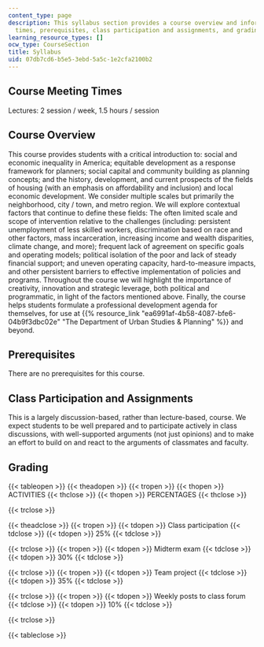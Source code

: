```yaml
---
content_type: page
description: This syllabus section provides a course overview and information on meeting
  times, prerequisites, class participation and assignments, and grading.
learning_resource_types: []
ocw_type: CourseSection
title: Syllabus
uid: 07db7cd6-b5e5-3ebd-5a5c-1e2cfa2100b2
---
```


Course Meeting Times
--------------------

Lectures: 2 session / week, 1.5 hours / session

Course Overview
---------------

This course provides students with a critical introduction to: social and economic inequality in America; equitable development as a response framework for planners; social capital and community building as planning concepts; and the history, development, and current prospects of the fields of housing (with an emphasis on affordability and inclusion) and local economic development. We consider multiple scales but primarily the neighborhood, city / town, and metro region. We will explore contextual factors that continue to define these fields: The often limited scale and scope of intervention relative to the challenges (including: persistent unemployment of less skilled workers, discrimination based on race and other factors, mass incarceration, increasing income and wealth disparities, climate change, and more); frequent lack of agreement on specific goals and operating models; political isolation of the poor and lack of steady financial support; and uneven operating capacity, hard-to-measure impacts, and other persistent barriers to effective implementation of policies and programs. Throughout the course we will highlight the importance of creativity, innovation and strategic leverage, both political and programmatic, in light of the factors mentioned above. Finally, the course helps students formulate a professional development agenda for themselves, for use at {{% resource_link "ea6991af-4b58-4087-bfe6-04b9f3dbc02e" "The Department of Urban Studies & Planning" %}} and beyond.

Prerequisites
-------------

There are no prerequisites for this course.

Class Participation and Assignments
-----------------------------------

This is a largely discussion-based, rather than lecture-based, course. We expect students to be well prepared and to participate actively in class discussions, with well-supported arguments (not just opinions) and to make an effort to build on and react to the arguments of classmates and faculty.

Grading
-------

{{< tableopen >}}
{{< theadopen >}}
{{< tropen >}}
{{< thopen >}}
ACTIVITIES
{{< thclose >}}
{{< thopen >}}
PERCENTAGES
{{< thclose >}}

{{< trclose >}}

{{< theadclose >}}
{{< tropen >}}
{{< tdopen >}}
Class participation
{{< tdclose >}}
{{< tdopen >}}
25%
{{< tdclose >}}

{{< trclose >}}
{{< tropen >}}
{{< tdopen >}}
Midterm exam
{{< tdclose >}}
{{< tdopen >}}
30%
{{< tdclose >}}

{{< trclose >}}
{{< tropen >}}
{{< tdopen >}}
Team project
{{< tdclose >}}
{{< tdopen >}}
35%
{{< tdclose >}}

{{< trclose >}}
{{< tropen >}}
{{< tdopen >}}
Weekly posts to class forum
{{< tdclose >}}
{{< tdopen >}}
10%
{{< tdclose >}}

{{< trclose >}}

{{< tableclose >}}